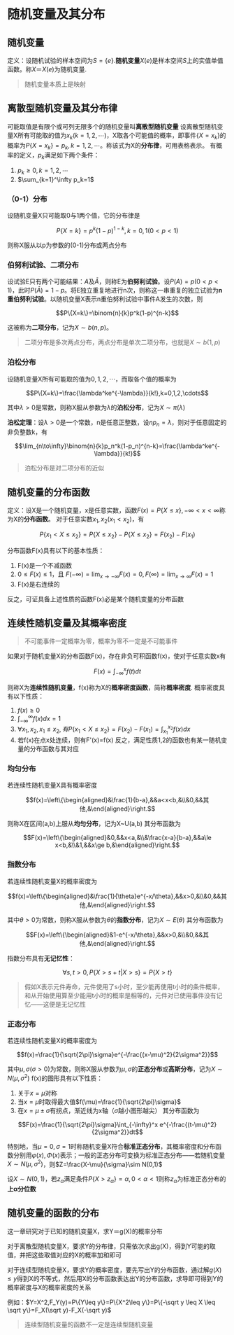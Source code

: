 # 随机变量及其分布
## 随机变量
定义：设随机试验的样本空间为$S=\{e\}$.**随机变量**$X(e)$是样本空间$S$上的实值单值函数。称$X＝X(e)$为随机变量.
> 随机变量本质上是映射
## 离散型随机变量及其分布律
可能取值是有限个或可列无限多个的随机变量叫**离散型随机变量**
设离散型随机变量X所有可能取的值为$x_k(k=1,2,\cdots)$，X取各个可能值的概率，即事件$\{X=x_k\}$的概率为$P\{X=x_k\}=p_k,k=1,2,\cdots$。称该式为X的**分布律**，可用表格表示。
有概率的定义，$p_k$满足如下两个条件：

1. $p_k\geq 0,k=1,2,\cdots$
2. $\sum_{k=1}^\infty p_k=1$
### （0-1）分布
设随机变量X只可能取0与1两个值，它的分布律是

$$P\{X=k\}=p^k(1-p)^{1-k},k=0,1(0<p<1)$$

则称X服从以p为参数的(0-1)分布或两点分布
### 伯努利试验、二项分布
设试验E只有两个可能结果：$A$及$\bar A$，则称E为**伯努利试验**。设$P(A)=p(0<p<1)$，此时$P(\bar A)=1-p$。将E独立重复地进行n次，则称这一串重复的独立试验为**n重伯努利试验**。以随机变量X表示n重伯努利试验中事件A发生的次数，则


$$P\{X=k\}=\binom{n}{k}p^k(1-p)^{n-k}$$

这被称为**二项分布**，记为$X\sim b(n,p)$。
> 二项分布是多次两点分布，两点分布是单次二项分布，也就是$X\sim b(1,p)$
### 泊松分布
设随机变量X所有可能取的值为$0,1,2,\cdots$，而取各个值的概率为

$$P\{X=k\}=\frac{\lambda^ke^{-\lambda}}{k!},k=0,1,2,\cdots$$

其中$\lambda>0$是常数，则称X服从参数为$\lambda$的**泊松分布**，记为$X\sim\pi(\lambda)$

**泊松定理**：设$\lambda>0$是一个常数，n是任意正整数，设$np_n=\lambda$，则对于任意固定的非负整数k，有

$$\lim_{n\to\infty}\binom{n}{k}p_n^k(1-p_n)^{n-k}=\frac{\lambda^ke^{-\lambda}}{k!}$$

> 泊松分布是对二项分布的近似
## 随机变量的分布函数
定义：设X是一个随机变量，x是任意实数，函数$F(x)=P\{X\leq x\},-\infty<x<\infty$称为X的**分布函数**。
对于任意实数$x_1,x_2(x_1<x_2)$，有

$$P\{x_1<X\leq x_2\}=P\{X\leq x_2\}-P\{X\leq x_2\}=F(x_2)-F(x_1)$$

分布函数F(x)具有以下的基本性质：

1. F(x)是一个不减函数
2. $0\leq F(x)\leq 1$，且
$F(-\infty)=\lim_{x\to-\infty}F(x)=0,F(\infty)=\lim_{x\to\infty}F(x)=1$
3. F(x)是右连续的

反之，可证具备上述性质的函数F(x)必是某个随机变量的分布函数
## 连续性随机变量及其概率密度
> 不可能事件一定概率为零，概率为零不一定是不可能事件

如果对于随机变量X的分布函数F(x)，存在非负可积函数f(x)，使对于任意实数x有

$$F(x)=\int_{-\infty}^xf(t)dt$$

则称X为**连续性随机变量**，f(x)称为X的**概率密度函数**，简称**概率密度**.
概率密度具有以下性质：

1. $f(x)\ge0$
2. $\int_{-\infty}^\infty f(x)dx=1$
3. $\forall x_1,x_2,x_1\le x_2,有P\{x_1< X\le x_2\}=F(x_2)-F(x_1)=\int_{x_1}^{x_2}f(x)dx$
4. 若f(x)在点x处连续，则有F'(x)=f(x)
反之，满足性质1,2的函数也有某一随机变量的分布函数与其对应
### 均匀分布
若连续性随机变量X具有概率密度

$$f(x)=\left\{\begin{aligned}&\frac{1}{b-a},&&a<x<b,&\\&0,&&其他,&\end{aligned}\right.$$

则称X在区间(a,b)上服从**均匀分布**，记为X~U(a,b)
其分布函数为

$$F(x)=\left\{\begin{aligned}&0,&&x<a,&\\&\frac{x-a}{b-a},&&a\le x<b,&\\&1,&&x\ge b,&\end{aligned}\right.$$

### 指数分布
若连续性随机变量X的概率密度为

$$f(x)=\left\{\begin{aligned}&\frac{1}{\theta}e^{-x/\theta},&&x>0,&\\&0,&&其他,&\end{aligned}\right.$$

其中$\theta>0$为常数，则称X服从参数为$\theta$的**指数分布**，记为$X\sim E(\theta)$
其分布函数为

$$F(x)=\left\{\begin{aligned}&1-e^{-x/\theta},&&x>0,&\\&0,&&其他,&\end{aligned}\right.$$

指数分布具有**无记忆性**：

$$\forall s,t>0,P\{X>s+t|X>s\}=P\{X>t\}$$

> 假如X表示元件寿命，元件使用了s小时，至少能再使用t小时的条件概率，和从开始使用算至少能用t小时的概率是相等的，元件对已使用事件没有记忆——这便是无记忆性
### 正态分布
若连续性随机变量X的概率密度为

$$f(x)=\frac{1}{\sqrt{2\pi}\sigma}e^{-\frac{(x-\mu)^2}{2\sigma^2}}$$

其中$\mu,\sigma(\sigma>0)$为常数，则称X服从参数为$\mu,\sigma$的**正态分布**或**高斯分布**，记为$X\sim N(\mu,\sigma^2)$
f(x)的图形具有以下性质：

1. 关于$x=\mu$对称
2. 当$x=\mu$时取得最大值$f(\mu)=\frac{1}{\sqrt{2\pi}\sigma}$
3. 在$x=\mu\pm\sigma$有拐点，渐近线为x轴（$\sigma$越小图形越尖）
其分布函数为

$$F(x)=\frac{1}{\sqrt{2\pi}\sigma}\int_{-\infty}^x e^{-\frac{(t-\mu)^2}{2\sigma^2}}dt$$

特别地，当$\mu=0,\sigma=1$时称随机变量X符合**标准正态分布**，其概率密度和分布函数分别用$\varphi(x),\Phi(x)$表示；一般的正态分布可变换为标准正态分布——若随机变量$X\sim N(\mu,\sigma^2)$，则$Z=\frac{X-\mu}{\sigma}\sim N(0,1)$

设$X\sim N(0,1)$，若$z_\alpha$满足条件$P\{X>z_\alpha\}=\alpha,0<\alpha<1$则称$z_\alpha$为标准正态分布的**上α分位数**
## 随机变量的函数的分布
这一章研究对于已知的随机变量X，求Y＝g(X)的概率分布

对于离散型随机变量X，要求Y的分布律，只需依次求出g(X)，得到Y可能的取值，并把这些取值对应的X的概率加和即可

对于连续型随机变量X，要求Y的概率密度，要先写出Y的分布函数，通过解$g(X)\leq y$得到X的不等式，然后用X的分布函数表达出Y的分布函数，求导即可得到Y的概率密度与X的概率密度的关系

例如：$Y=X^2,F_Y(y)=P\{Y\leq y\}=P\{X^2\leq y\}=P\{-\sqrt y \leq X \leq \sqrt y\}=F_X(\sqrt y)-F_X(-\sqrt y)$
> 连续型随机变量的函数不一定是连续型随机变量